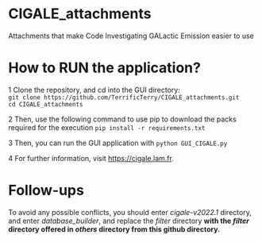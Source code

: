 # CIGALE_attachments
Attachments that make Code Investigating GALactic Emission easier to use

# How to RUN the application?  
1 Clone the repository, and cd into the GUI directory:  
```git clone https://github.com/TerrificTerry/CIGALE_attachments.git```  
```cd CIGALE_attachments```  

2 Then, use the following command to use pip to download the packs required for the execution
```pip install -r requirements.txt```  

3 Then, you can run the GUI application with
```python GUI_CIGALE.py```  

4 For further information, visit https://cigale.lam.fr.

# Follow-ups
To avoid any possible conflicts, you should enter *cigale-v2022.1* directory, and enter *database_builder*, and replace the *filter* directory **with the *filter* directory offered in *others* directory from this github directory.**